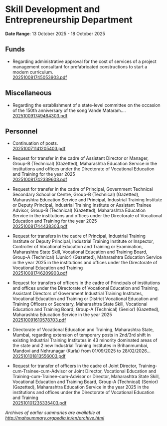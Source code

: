 # Skill Development and Entrepreneurship Department

**Date Range**: 13 October 2025 - 18 October 2025


## Funds
- Regarding administrative approval for the cost of services of a project management consultant for prefabricated constructions to start a modern curriculum.\
  [202510081745053903.pdf](https://gr.maharashtra.gov.in/Site/Upload/Government%20Resolutions/English/202510081745053903.pdf)

## Miscellaneous
- Regarding the establishment of a state-level committee on the occasion of the 150th anniversary of the song Vande Mataram....\
  [202510091749464303.pdf](https://gr.maharashtra.gov.in/Site/Upload/Government%20Resolutions/English/202510091749464303.pdf)

## Personnel
- Continuation of posts.\
  [202510071141205403.pdf](https://gr.maharashtra.gov.in/Site/Upload/Government%20Resolutions/English/202510071141205403.pdf)

- Request for transfer in the cadre of Assistant Director or Manager, Group-B (Technical) (Gazetted), Maharashtra Education Service in the institutions and offices under the Directorate of Vocational Education and Training for the year 2025\
  [202510081742339603.pdf](https://gr.maharashtra.gov.in/Site/Upload/Government%20Resolutions/English/202510081742339603.pdf)

- Request for transfer in the cadre of Principal, Government Technical Secondary School or Centre, Group-B (Technical) (Gazetted), Maharashtra Education Service and Principal, Industrial Training Institute or Deputy Principal, Industrial Training Institute or Assistant Trainee Advisor, Group-B (Technical) (Gazetted), Maharashtra Education Service in the institutions and offices under the Directorate of Vocational Education and Training for the year 2025\
  [202510081744438303.pdf](https://gr.maharashtra.gov.in/Site/Upload/Government%20Resolutions/English/202510081744438303.pdf)

- Request for transfers in the cadre of Principal, Industrial Training Institute or Deputy Principal, Industrial Training Institute or Inspector, Controller of Vocational Education and Training or Examination, Maharashtra State Skill, Vocational Education and Training Board, Group-A (Technical) (Junior) (Gazetted), Maharashtra Education Service in the year 2025 in the institutions and offices under the Directorate of Vocational Education and Training\
  [202510081746209903.pdf](https://gr.maharashtra.gov.in/Site/Upload/Government%20Resolutions/English/202510081746209903.pdf)

- Request for transfers of officers in the cadre of Principals of institutions and offices under the Directorate of Vocational Education and Training, Assistant Directors of Government Industrial Training Institutes, Vocational Education and Training or District Vocational Education and Training Officers or Secretary, Maharashtra State Skill, Vocational Education and Training Board, Group-A (Technical) (Senior) (Gazetted), Maharashtra Education Service in the year 2025\
  [202510091610578703.pdf](https://gr.maharashtra.gov.in/Site/Upload/Government%20Resolutions/English/202510091610578703.pdf)

- Directorate of Vocational Education and Training, Maharashtra State, Mumbai, regarding extension of temporary posts in 2nd/3rd shift in existing Industrial Training Institutes in 43 minority dominated areas of the state and 2 new Industrial Training Institutes in Brihanmumbai, Mandovi and Nehrunagar (Kurla) from 01/09/2025 to 28/02/2026...\
  [202510101813556003.pdf](https://gr.maharashtra.gov.in/Site/Upload/Government%20Resolutions/English/202510101813556003.pdf)

- Request for transfer of officers in the cadre of Joint Director, Training-cum-Trainee-cum-Advisor or Joint Director, Vocational Education and Training-cum-Trainee-cum-Advisor or Director, Maharashtra State Skill, Vocational Education and Training Board, Group-A (Technical) (Senior) (Gazetted), Maharashtra Education Service in the year 2025 in the institutions and offices under the Directorate of Vocational Education and Training\
  [202510101235335403.pdf](https://gr.maharashtra.gov.in/Site/Upload/Government%20Resolutions/English/202510101235335403.pdf)


*Archives of earlier summaries are available at http://mahsummary.orgpedia.in/en/archive.html*